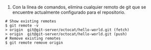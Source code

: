 1. Con la línea de comandos, elimina cualquier remoto de git que se encuentre actualmente configurado para el repositorio.

  ```shell
  # Show existing remotes
  $ git remote -v
  > origin  git@git-server/octocat/hello-world.git (fetch)
  > origin  git@git-server/octocat/hello-world.git (push)
  # Remove existing remotes
  $ git remote remove origin
  ```
